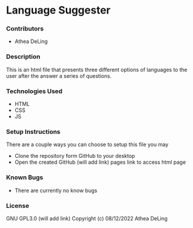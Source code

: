 # Language Suggester

### Contributors
  * Athea DeLing

### Description
  This is an html file that presents three different options of languages to the user after the answer a series of questions.

### Technologies Used
  * HTML
  * CSS
  * JS

### Setup Instructions
  There are a couple ways you can choose to setup this file you may
  * Clone the repository form GitHub to your desktop
  * Open the created GitHub (will add link) pages link to access html page

### Known Bugs
  * There are currently no know bugs

### License
  GNU GPL3.0 (will add link) Copyright (c) 08/12/2022 Athea DeLing